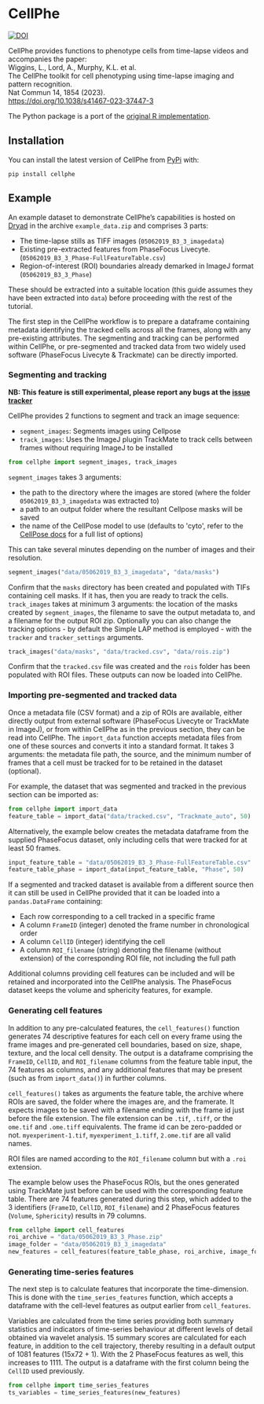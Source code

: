 # CellPhe

<!-- badges: start -->
<a href="https://zenodo.org/badge/latestdoi/449769672"><img src="https://zenodo.org/badge/449769672.svg" alt="DOI"></a>
<!-- badges: end -->

CellPhe provides functions to phenotype cells from time-lapse videos and accompanies the paper:\
Wiggins, L., Lord, A., Murphy, K.L. et al.\
The CellPhe toolkit for cell phenotyping using time-lapse imaging and pattern recognition.\
Nat Commun 14, 1854 (2023).\
https://doi.org/10.1038/s41467-023-37447-3

The Python package is a port of the [original R implementation](https://github.com/uoy-research/CellPhe).

## Installation

You can install the latest version of CellPhe from
[PyPi](https://pypi.org/project/cellphe/) with:

```
pip install cellphe
```

## Example

An example dataset to demonstrate CellPhe’s capabilities is hosted on [Dryad](https://doi.org/10.5061/dryad.4xgxd25f0) in the archive `example_data.zip` and comprises 3 parts:

-   The time-lapse stills as TIFF images (`05062019_B3_3_imagedata`)
-   Existing pre-extracted features from PhaseFocus Livecyte.
    (`05062019_B3_3_Phase-FullFeatureTable.csv`)
-   Region-of-interest (ROI) boundaries already demarked in ImageJ
    format (`05062019_B3_3_Phase`)

These should be extracted into a suitable location (this guide assumes they have been extracted into `data`) before proceeding
with the rest of the tutorial.

The first step in the CellPhe workflow is to prepare a dataframe containing
metadata identifying the tracked cells across all the frames, along with any
pre-existing attributes. The segmenting and tracking can be performed within
CellPhe, or pre-segmented and tracked data from two widely used software
(PhaseFocus Livecyte & Trackmate) can be directly imported.

### Segmenting and tracking

**NB: This feature is still experimental, please report any bugs at the [issue tracker](https://github.com/uoy-research/CellPhePy/issues)**

CellPhe provides 2 functions to segment and track an image sequence:

  - `segment_images`: Segments images using Cellpose
  - `track_images`: Uses the ImageJ plugin TrackMate to track cells between frames without requiring ImageJ to be installed

```python
from cellphe import segment_images, track_images
```

`segment_images` takes 3 arguments:

  - the path to the directory where the images are stored (where the folder `05062019_B3_3_imagedata` was extracted to)
  - a path to an output folder where the resultant Cellpose masks will be saved
  - the name of the CellPose model to use (defaults to 'cyto', refer to the [CellPose docs](https://cellpose.readthedocs.io/en/latest/models.html) for a full list of options)

This can take several minutes depending on the number of images and their resolution.

```python
segment_images("data/05062019_B3_3_imagedata", "data/masks")
```

Confirm that the `masks` directory has been created and populated with TIFs containing cell masks.
If it has, then you are ready to track the cells.
`track_images` takes at minimum 3 arguments: the location of the masks created by `segment_images`, the filename to save the output metadata to, and a filename for the output ROI zip.
Optionally you can also change the tracking options - by default the Simple LAP method is employed - with the `tracker` and `tracker_settings` arguments.

```python
track_images("data/masks", "data/tracked.csv", "data/rois.zip")
```

Confirm that the `tracked.csv` file was created and the `rois` folder has been populated with ROI files.
These outputs can now be loaded into CellPhe.

### Importing pre-segmented and tracked data

Once a metadata file (CSV format) and a zip of ROIs are available, either directly output from external software (PhaseFocus Livecyte or TrackMate in ImageJ), or from within CellPhe as in the previous section, they can be read into CellPhe.
The `import_data` function accepts metadata files from one of these sources and converts it into a standard format.
It takes 3 arguments: the metadata file path, the source, and the minimum number of frames that a cell must be tracked for to be retained in the dataset (optional).

For example, the dataset that was segmented and tracked in the previous section can be imported as:

```python
from cellphe import import_data
feature_table = import_data("data/tracked.csv", "Trackmate_auto", 50)
```

Alternatively, the example below creates the metadata dataframe from the supplied PhaseFocus dataset, only including cells that were tracked for at least 50 frames.

``` python
input_feature_table = "data/05062019_B3_3_Phase-FullFeatureTable.csv"
feature_table_phase = import_data(input_feature_table, "Phase", 50)
```

If a segmented and tracked dataset is available from a different source then it can still be used in CellPhe provided that it can be loaded into a `pandas.DataFrame` containing:

  - Each row corresponding to a cell tracked in a specific frame
  - A column `FrameID` (integer) denoted the frame number in chronological order
  - A column `CellID` (integer) identifying the cell
  - A column `ROI_filename` (string) denoting the filename (without extension) of the corresponding ROI file, not including the full path

Additional columns providing cell features can be included and will be retained and incorporated into the CellPhe analysis.
The PhaseFocus dataset keeps the volume and sphericity features, for example.

### Generating cell features

In addition to any pre-calculated features, the `cell_features()`
function generates 74 descriptive features for each cell on every frame
using the frame images and pre-generated cell boundaries, based on size,
shape, texture, and the local cell density. The output is a dataframe
comprising the `FrameID`, `CellID`, and `ROI_filename` columns
from the feature table input, the 74 features as columns,
and any additional features that may be present (such as from `import_data()`)
in further columns.

`cell_features()` takes as arguments the feature table, the archive where ROIs are saved, the folder where the images are, and the framerate.
It expects images to be saved with a filename ending with the frame id just before the file extension. The file extension can be `.tif`, `.tiff`, or the `ome.tif` and `.ome.tiff` equivalents.
The frame id can be zero-padded or not.
`myexperiment-1.tif`, `myexperiment_1.tiff`, `2.ome.tif` are all valid names.

ROI files are named according to the `ROI_filename` column but with a `.roi` extension.

The example below uses the PhaseFocus ROIs, but the ones generated using TrackMate just before can be used with the corresponding feature table.
There are 74 features generated during this step, which added to the 3 identifiers (`FrameID`, `CellID`, `ROI_filename`) and 2 PhaseFocus features (`Volume`, `Sphericity`) results in 79 columns.

```python
from cellphe import cell_features
roi_archive = "data/05062019_B3_3_Phase.zip"
image_folder = "data/05062019_B3_3_imagedata"
new_features = cell_features(feature_table_phase, roi_archive, image_folder, framerate=0.0028)
```

### Generating time-series features

The next step is to calculate features that incorporate the time-dimension.
This is done with the `time_series_features` function, which accepts a dataframe with the cell-level features as output earlier from `cell_features`.

Variables are calculated from the time series providing both
summary statistics and indicators of time-series behaviour at different
levels of detail obtained via wavelet analysis. 15 summary scores are
calculated for each feature, in addition to the cell trajectory, thereby
resulting in a default output of 1081 features (15x72 + 1).
With the 2 PhaseFocus features as well, this increases to 1111.
The output is a dataframe with the first column being the
`CellID` used previously.

``` python
from cellphe import time_series_features
ts_variables = time_series_features(new_features)
```
